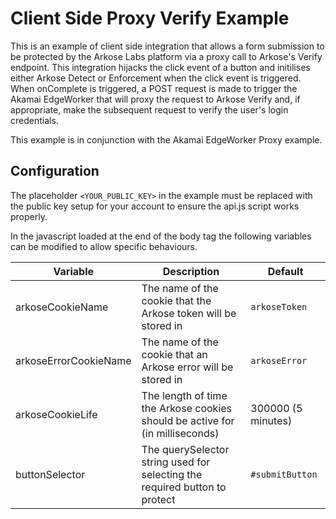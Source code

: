 # Client Side Proxy Verify Example

This is an example of client side integration that allows a form submission to be protected by the Arkose Labs platform via a proxy call to Arkose's Verify endpoint. This integration hijacks the click event of a button and initilises either Arkose Detect or Enforcement when the click event is triggered. When onComplete is triggered, a POST request is made to trigger the Akamai EdgeWorker that will proxy the request to Arkose Verify and, if appropriate, make the subsequent request to verify the user's login credentials.

This example is in conjunction with the Akamai EdgeWorker Proxy example.

## Configuration
The placeholder `<YOUR_PUBLIC_KEY>` in the example must be replaced with the public key setup for your account to ensure the api.js script works properly.

In the javascript loaded at the end of the body tag the following variables can be modified to allow specific behaviours.

| Variable                  | Description                                                                  | Default            |
| ------------------------- | ---------------------------------------------------------------------------- | ------------------ |
| arkoseCookieName          | The name of the cookie that the Arkose token will be stored in               | `arkoseToken`      |
| arkoseErrorCookieName     | The name of the cookie that an Arkose error will be stored in                | `arkoseError`      |
| arkoseCookieLife          | The length of time the Arkose cookies should be active for (in milliseconds) | 300000 (5 minutes) |
| buttonSelector            | The querySelector string used for selecting the required button to protect   | `#submitButton`    |

